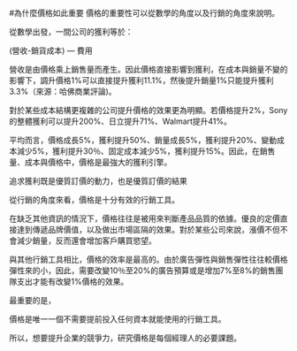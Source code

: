 #為什麼價格如此重要
價格的重要性可以從數學的角度以及行銷的角度來說明。

從數學出發，一間公司的獲利等於：

(營收-銷貨成本) — 費用

營收是由價格乘上銷售量而產生。因此價格直接影響到獲利，在成本與銷量不變的影響下，調升價格1%可以直接提升獲利11.1%，然後提升銷量1%只能提升獲利3.3%（來源：哈佛商業評論)。

對於某些成本結構更複雜的公司提升價格的效果更為明顯。若價格提升2%，Sony的整體獲利可以提升200%、日立提升71%、Walmart提升41%。

平均而言，價格成長5%，獲利提升50%、銷量成長5%，獲利提升20%、變動成本減少5%，獲利提升30％、固定成本減少5%，獲利提升15%。因此，在銷售量、成本與價格中，價格是最強大的獲利引擎。

追求獲利既是優質訂價的動力，也是優質訂價的結果

從行銷的角度來看，價格是十分有效的行銷工具。

在缺乏其他資訊的情況下，價格往往是被用來判斷產品品質的依據。優良的定價直接達到傳遞品牌價值，以及做出市場區隔的效果。對於某些公司來說，漲價不但不會減少銷量，反而還會增加客戶購買慾望。

與其他行銷工具相比，價格的效率是最高的。由於廣告彈性與銷售彈性往往較價格彈性來的小，因此，需要改變10％至20%的廣告預算或是增加7%至8%的銷售團隊支出才能有改變1%價格的效果。

最重要的是，

價格是唯一一個不需要提前投入任何資本就能使用的行銷工具。

所以，想要提升企業的競爭力，研究價格是每個經理人的必要課題。